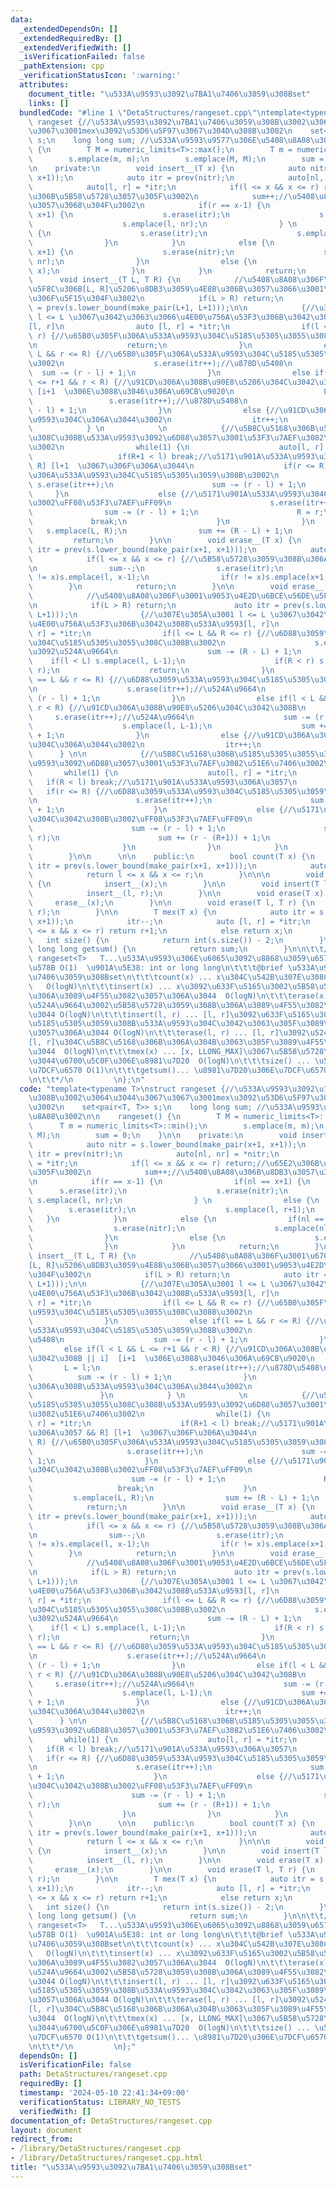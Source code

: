 ```yaml
---
data:
  _extendedDependsOn: []
  _extendedRequiredBy: []
  _extendedVerifiedWith: []
  _isVerificationFailed: false
  _pathExtension: cpp
  _verificationStatusIcon: ':warning:'
  attributes:
    document_title: "\u533A\u9593\u3092\u7BA1\u7406\u3059\u308Bset"
    links: []
  bundledCode: "#line 1 \"DetaStructures/rangeset.cpp\"\ntemplate<typename T>\nstruct\
    \ rangeset {//\u533A\u9593\u3092\u7BA1\u7406\u3059\u308B\u3002\u3064\u3044\u3067\
    \u3067\u3001mex\u3092\u53D6\u5F97\u3067\u304D\u308B\u3002\n    set<pair<T, T>>\
    \ s;\n    long long sum; //\u533A\u9593\u9577\u306E\u5408\u8A08\u3002\n\n    rangeset()\
    \ {\n        T M = numeric_limits<T>::max();\n        T m = numeric_limits<T>::min();\n\
    \        s.emplace(m, m);\n        s.emplace(M, M);\n        sum = 0;\n    }\n\
    \n    private:\n        void insert__(T x) {\n            auto nitr = s.lower_bound(make_pair(x+1,\
    \ x+1));\n            auto itr = prev(nitr);\n            auto[nl, nr] = *nitr;\n\
    \            auto[l, r] = *itr;\n            if(l <= x && x <= r) return;//\u65E2\
    \u306B\u5B58\u5728\u3057\u305F\u3002\n            sum++;//\u5408\u8A08\u306B\u8DB3\
    \u3057\u3068\u304F\u3002\n            if(r == x-1) {\n                if(nl ==\
    \ x+1) {\n                    s.erase(itr);\n                    s.erase(nitr);\n\
    \                    s.emplace(l, nr);\n                } \n                else\
    \ {\n                    s.erase(itr);\n                    s.emplace(l, r+1);\n\
    \                }\n            }\n            else {\n                if(nl ==\
    \ x+1) {\n                    s.erase(nitr);\n                    s.emplace(nl-1,\
    \ nr);\n                }\n                else {\n                    s.emplace(x,\
    \ x);\n                }\n            }\n            return;\n        }\n\n  \
    \      void insert__(T L, T R) {\n            //\u5408\u8A08\u306F\u3001\u6700\
    \u5F8C\u306B[L, R]\u5206\u8DB3\u3059\u4E8B\u306B\u3057\u3066\u3001\u9053\u4E2D\
    \u306F\u5F15\u304F\u3002\n            if(L > R) return;\n            auto itr\
    \ = prev(s.lower_bound(make_pair(L+1, L+1)));\n\n            {//\u307E\u305A\u3001\
    \ l <= L \u3067\u3042\u3063\u3066\u4E00\u756A\u53F3\u306B\u3042\u308B\u533A\u9593\
    [l, r]\n                auto [l, r] = *itr;\n                if(l <= L && R <=\
    \ r) {//\u65B0\u305F\u306A\u533A\u9593\u304C\u5185\u5305\u3055\u308C\u308B\u3002\
    \n                    return;\n                }\n                else if(l ==\
    \ L && r <= R) {//\u65B0\u305F\u306A\u533A\u9593\u304C\u5185\u5305\u3059\u308B\
    \u3002\n                    s.erase(itr++);//\u878D\u5408\n                  \
    \  sum -= (r - l) + 1;\n                }\n                else if(l < L && L\
    \ <= r+1 && r < R) {//\u91CD\u306A\u308B\u90E8\u5206\u304C\u3042\u308B || i] \
    \ [i+1  \u306E\u3088\u3046\u306A\u69CB\u9020\n                    L = l;\n   \
    \                 s.erase(itr++);//\u878D\u5408\n                    sum -= (r\
    \ - l) + 1;\n                }\n                else {//\u91CD\u306A\u308B\u533A\
    \u9593\u304C\u306A\u3044\u3002\n                  itr++;\n                }\n\
    \            } \n            \n            {//\u5B8C\u5168\u306B\u5185\u5305\u3055\
    \u308C\u308B\u533A\u9593\u3092\u6D88\u3057\u3001\u53F3\u7AEF\u3082\u51E6\u7406\
    \u3002\n                while(1) {\n                    auto[l, r] = *itr;\n \
    \                   if(R+1 < l) break;//\u5171\u901A\u533A\u9593\u306A\u3057 &&\
    \ R] [l+1  \u3067\u306F\u306A\u3044\n                    if(r <= R) {//\u65B0\u305F\
    \u306A\u533A\u9593\u304C\u5185\u5305\u3059\u308B\u3002\n                     \
    \ s.erase(itr++);\n                      sum -= (r - l) + 1;\n               \
    \     }\n                    else {//\u5171\u901A\u533A\u9593\u304C\u3042\u308B\
    \u3002\uFF08\u53F3\u7AEF\uFF09\n                      s.erase(itr++);\n      \
    \                sum -= (r - l) + 1;\n                      R = r;\n         \
    \             break;\n                    }\n                }\n             \
    \   s.emplace(L, R);\n                sum += (R - L) + 1;\n            }\n   \
    \         return;\n        }\n\n        void erase__(T x) {\n            auto\
    \ itr = prev(s.lower_bound(make_pair(x+1, x+1)));\n            auto [l, r] = *itr;\n\
    \            if(l <= x && x <= r) {//\u5B58\u5728\u3059\u308B\u306A\u3089\u3070\
    \n                sum--;\n                s.erase(itr);\n                if(l\
    \ != x)s.emplace(l, x-1);\n                if(r != x)s.emplace(x+1, r);\n    \
    \        }\n            return;\n        }\n\n        void erase__(T L, T R) {\n\
    \            //\u5408\u8A08\u306F\u3001\u9053\u4E2D\u6BCE\u56DE\u5F15\u304F\u3002\
    \n            if(L > R) return;\n             auto itr = prev(s.lower_bound(make_pair(L+1,\
    \ L+1)));\n              {//\u307E\u305A\u3001 l <= L \u3067\u3042\u3063\u3066\
    \u4E00\u756A\u53F3\u306B\u3042\u308B\u533A\u9593[l, r]\n                auto [l,\
    \ r] = *itr;\n                if(l <= L && R <= r) {//\u6D88\u3059\u533A\u9593\
    \u304C\u5185\u5305\u3055\u308C\u308B\u3002\n                    s.erase(itr++);//\u9593\
    \u3092\u524A\u9664\n                    sum -= (R - L) + 1;\n                \
    \    if(l < L) s.emplace(l, L-1);\n                    if(R < r) s.emplace(R+1,\
    \ r);\n                    return;\n                }\n                else if(l\
    \ == L && r <= R) {//\u6D88\u3059\u533A\u9593\u304C\u5185\u5305\u3059\u308B\u3002\
    \n                    s.erase(itr++);//\u524A\u9664\n                    sum -=\
    \ (r - l) + 1;\n                }\n                else if(l < L && L <= r &&\
    \ r < R) {//\u91CD\u306A\u308B\u90E8\u5206\u304C\u3042\u308B\n               \
    \     s.erase(itr++);//\u524A\u9664\n                    sum -= (r - l) + 1;\n\
    \                    s.emplace(l, L-1);\n                    sum += (L-1 - l)\
    \ + 1;\n                }\n                else {//\u91CD\u306A\u308B\u533A\u9593\
    \u304C\u306A\u3044\u3002\n                  itr++;\n                }\n      \
    \      } \n\n            {//\u5B8C\u5168\u306B\u5185\u5305\u3055\u308C\u308B\u533A\
    \u9593\u3092\u6D88\u3057\u3001\u53F3\u7AEF\u3082\u51E6\u7406\u3002\n         \
    \       while(1) {\n                    auto[l, r] = *itr;\n                 \
    \   if(R < l) break;//\u5171\u901A\u533A\u9593\u306A\u3057\n                 \
    \   if(r <= R) {//\u6D88\u3059\u533A\u9593\u304C\u5185\u5305\u3059\u308B\u3002\
    \n                      s.erase(itr++);\n                      sum -= (r - l)\
    \ + 1;\n                    }\n                    else {//\u5171\u901A\u533A\u9593\
    \u304C\u3042\u308B\u3002\uFF08\u53F3\u7AEF\uFF09\n                      s.erase(itr++);\n\
    \                      sum -= (r - l) + 1;\n                      s.emplace(R+1,\
    \ r);\n                      sum += (r - (R+1)) + 1;\n                      break;\n\
    \                    }\n                }\n            }\n            return;\n\
    \        }\n\n      \n\n    public:\n        bool count(T x) {\n            auto\
    \ itr = prev(s.lower_bound(make_pair(x+1, x+1)));\n            auto [l, r] = *itr;\n\
    \            return l <= x && x <= r;\n        }\n\n\n        void insert(T x)\
    \ {\n            insert__(x);\n        }\n\n        void insert(T l, T r) {\n\
    \            insert__(l, r);\n        }\n\n        void erase(T x) {\n       \
    \     erase__(x);\n        }\n\n        void erase(T l, T r) {\n            erase__(l,\
    \ r);\n        }\n\n        T mex(T x) {\n            auto itr = s.lower_bound(make_pair(x+1,\
    \ x+1));\n            itr--;\n            auto [l, r] = *itr;\n            if(l\
    \ <= x && x <= r) return r+1;\n            else return x;\n        }\n\n     \
    \   int size() {\n            return int(s.size()) - 2;\n        }\n\n       \
    \ long long getsum() {\n            return sum;\n        }\n\n\t\t/*\n\t\t   \
    \ rangeset<T>   T...\u533A\u9593\u306E\u6065\u3092\u8868\u3059\u6574\u6570\u306E\
    \u578B O(1)  \u901A\u5E38: int or long long\n\t\t\t@brief \u533A\u9593\u3092\u7BA1\
    \u7406\u3059\u308Bset\n\t\t\tcount(x) ... x\u304C\u542B\u307E\u308C\u308B\u304B\
    \   O(logN)\n\t\t\tinsert(x) ... x\u3092\u633F\u5165\u3002\u5B58\u5728\u3059\u308B\
    \u306A\u3089\u4F55\u3082\u3057\u306A\u3044  O(logN)\n\t\t\terase(x) ... x\u3092\
    \u524A\u9664\u3002\u5B58\u5728\u3059\u308B\u306A\u3089\u4F55\u3082\u3057\u306A\
    \u3044 O(logN)\n\t\t\tinsert(l, r) ... [l, r]\u3092\u633F\u5165\u3002[l, r]\u3092\
    \u5185\u5305\u3059\u308B\u533A\u9593\u304C\u3042\u3063\u305F\u3089\u4F55\u3082\
    \u3057\u306A\u3044 O(logN)\n\t\t\terase(l, r) ... [l, r]\u3092\u524A\u9664\u3002\
    [l, r]\u304C\u5B8C\u5168\u306B\u306A\u304B\u3063\u305F\u3089\u4F55\u3057\u306A\
    \u3044  O(logN)\n\t\t\tmex(x) ... [x, LLONG_MAX]\u3067\u5B58\u5728\u3057\u306A\
    \u3044\u6700\u5C0F\u306E\u8981\u7D20  O(logN)\n\t\t\tsize() ... \u533A\u9593\u306E\
    \u7DCF\u6570 O(1)\n\t\t\tgetsum()... \u8981\u7D20\u306E\u7DCF\u6570 O(1)\n\t\t\
    \n\t\t*/\n         \n};\n"
  code: "template<typename T>\nstruct rangeset {//\u533A\u9593\u3092\u7BA1\u7406\u3059\
    \u308B\u3002\u3064\u3044\u3067\u3067\u3001mex\u3092\u53D6\u5F97\u3067\u304D\u308B\
    \u3002\n    set<pair<T, T>> s;\n    long long sum; //\u533A\u9593\u9577\u306E\u5408\
    \u8A08\u3002\n\n    rangeset() {\n        T M = numeric_limits<T>::max();\n  \
    \      T m = numeric_limits<T>::min();\n        s.emplace(m, m);\n        s.emplace(M,\
    \ M);\n        sum = 0;\n    }\n\n    private:\n        void insert__(T x) {\n\
    \            auto nitr = s.lower_bound(make_pair(x+1, x+1));\n            auto\
    \ itr = prev(nitr);\n            auto[nl, nr] = *nitr;\n            auto[l, r]\
    \ = *itr;\n            if(l <= x && x <= r) return;//\u65E2\u306B\u5B58\u5728\u3057\
    \u305F\u3002\n            sum++;//\u5408\u8A08\u306B\u8DB3\u3057\u3068\u304F\u3002\
    \n            if(r == x-1) {\n                if(nl == x+1) {\n              \
    \      s.erase(itr);\n                    s.erase(nitr);\n                   \
    \ s.emplace(l, nr);\n                } \n                else {\n            \
    \        s.erase(itr);\n                    s.emplace(l, r+1);\n             \
    \   }\n            }\n            else {\n                if(nl == x+1) {\n  \
    \                  s.erase(nitr);\n                    s.emplace(nl-1, nr);\n\
    \                }\n                else {\n                    s.emplace(x, x);\n\
    \                }\n            }\n            return;\n        }\n\n        void\
    \ insert__(T L, T R) {\n            //\u5408\u8A08\u306F\u3001\u6700\u5F8C\u306B\
    [L, R]\u5206\u8DB3\u3059\u4E8B\u306B\u3057\u3066\u3001\u9053\u4E2D\u306F\u5F15\
    \u304F\u3002\n            if(L > R) return;\n            auto itr = prev(s.lower_bound(make_pair(L+1,\
    \ L+1)));\n\n            {//\u307E\u305A\u3001 l <= L \u3067\u3042\u3063\u3066\
    \u4E00\u756A\u53F3\u306B\u3042\u308B\u533A\u9593[l, r]\n                auto [l,\
    \ r] = *itr;\n                if(l <= L && R <= r) {//\u65B0\u305F\u306A\u533A\
    \u9593\u304C\u5185\u5305\u3055\u308C\u308B\u3002\n                    return;\n\
    \                }\n                else if(l == L && r <= R) {//\u65B0\u305F\u306A\
    \u533A\u9593\u304C\u5185\u5305\u3059\u308B\u3002\n                    s.erase(itr++);//\u878D\
    \u5408\n                    sum -= (r - l) + 1;\n                }\n         \
    \       else if(l < L && L <= r+1 && r < R) {//\u91CD\u306A\u308B\u90E8\u5206\u304C\
    \u3042\u308B || i]  [i+1  \u306E\u3088\u3046\u306A\u69CB\u9020\n             \
    \       L = l;\n                    s.erase(itr++);//\u878D\u5408\n          \
    \          sum -= (r - l) + 1;\n                }\n                else {//\u91CD\
    \u306A\u308B\u533A\u9593\u304C\u306A\u3044\u3002\n                  itr++;\n \
    \               }\n            } \n            \n            {//\u5B8C\u5168\u306B\
    \u5185\u5305\u3055\u308C\u308B\u533A\u9593\u3092\u6D88\u3057\u3001\u53F3\u7AEF\
    \u3082\u51E6\u7406\u3002\n                while(1) {\n                    auto[l,\
    \ r] = *itr;\n                    if(R+1 < l) break;//\u5171\u901A\u533A\u9593\
    \u306A\u3057 && R] [l+1  \u3067\u306F\u306A\u3044\n                    if(r <=\
    \ R) {//\u65B0\u305F\u306A\u533A\u9593\u304C\u5185\u5305\u3059\u308B\u3002\n \
    \                     s.erase(itr++);\n                      sum -= (r - l) +\
    \ 1;\n                    }\n                    else {//\u5171\u901A\u533A\u9593\
    \u304C\u3042\u308B\u3002\uFF08\u53F3\u7AEF\uFF09\n                      s.erase(itr++);\n\
    \                      sum -= (r - l) + 1;\n                      R = r;\n   \
    \                   break;\n                    }\n                }\n       \
    \         s.emplace(L, R);\n                sum += (R - L) + 1;\n            }\n\
    \            return;\n        }\n\n        void erase__(T x) {\n            auto\
    \ itr = prev(s.lower_bound(make_pair(x+1, x+1)));\n            auto [l, r] = *itr;\n\
    \            if(l <= x && x <= r) {//\u5B58\u5728\u3059\u308B\u306A\u3089\u3070\
    \n                sum--;\n                s.erase(itr);\n                if(l\
    \ != x)s.emplace(l, x-1);\n                if(r != x)s.emplace(x+1, r);\n    \
    \        }\n            return;\n        }\n\n        void erase__(T L, T R) {\n\
    \            //\u5408\u8A08\u306F\u3001\u9053\u4E2D\u6BCE\u56DE\u5F15\u304F\u3002\
    \n            if(L > R) return;\n             auto itr = prev(s.lower_bound(make_pair(L+1,\
    \ L+1)));\n              {//\u307E\u305A\u3001 l <= L \u3067\u3042\u3063\u3066\
    \u4E00\u756A\u53F3\u306B\u3042\u308B\u533A\u9593[l, r]\n                auto [l,\
    \ r] = *itr;\n                if(l <= L && R <= r) {//\u6D88\u3059\u533A\u9593\
    \u304C\u5185\u5305\u3055\u308C\u308B\u3002\n                    s.erase(itr++);//\u9593\
    \u3092\u524A\u9664\n                    sum -= (R - L) + 1;\n                \
    \    if(l < L) s.emplace(l, L-1);\n                    if(R < r) s.emplace(R+1,\
    \ r);\n                    return;\n                }\n                else if(l\
    \ == L && r <= R) {//\u6D88\u3059\u533A\u9593\u304C\u5185\u5305\u3059\u308B\u3002\
    \n                    s.erase(itr++);//\u524A\u9664\n                    sum -=\
    \ (r - l) + 1;\n                }\n                else if(l < L && L <= r &&\
    \ r < R) {//\u91CD\u306A\u308B\u90E8\u5206\u304C\u3042\u308B\n               \
    \     s.erase(itr++);//\u524A\u9664\n                    sum -= (r - l) + 1;\n\
    \                    s.emplace(l, L-1);\n                    sum += (L-1 - l)\
    \ + 1;\n                }\n                else {//\u91CD\u306A\u308B\u533A\u9593\
    \u304C\u306A\u3044\u3002\n                  itr++;\n                }\n      \
    \      } \n\n            {//\u5B8C\u5168\u306B\u5185\u5305\u3055\u308C\u308B\u533A\
    \u9593\u3092\u6D88\u3057\u3001\u53F3\u7AEF\u3082\u51E6\u7406\u3002\n         \
    \       while(1) {\n                    auto[l, r] = *itr;\n                 \
    \   if(R < l) break;//\u5171\u901A\u533A\u9593\u306A\u3057\n                 \
    \   if(r <= R) {//\u6D88\u3059\u533A\u9593\u304C\u5185\u5305\u3059\u308B\u3002\
    \n                      s.erase(itr++);\n                      sum -= (r - l)\
    \ + 1;\n                    }\n                    else {//\u5171\u901A\u533A\u9593\
    \u304C\u3042\u308B\u3002\uFF08\u53F3\u7AEF\uFF09\n                      s.erase(itr++);\n\
    \                      sum -= (r - l) + 1;\n                      s.emplace(R+1,\
    \ r);\n                      sum += (r - (R+1)) + 1;\n                      break;\n\
    \                    }\n                }\n            }\n            return;\n\
    \        }\n\n      \n\n    public:\n        bool count(T x) {\n            auto\
    \ itr = prev(s.lower_bound(make_pair(x+1, x+1)));\n            auto [l, r] = *itr;\n\
    \            return l <= x && x <= r;\n        }\n\n\n        void insert(T x)\
    \ {\n            insert__(x);\n        }\n\n        void insert(T l, T r) {\n\
    \            insert__(l, r);\n        }\n\n        void erase(T x) {\n       \
    \     erase__(x);\n        }\n\n        void erase(T l, T r) {\n            erase__(l,\
    \ r);\n        }\n\n        T mex(T x) {\n            auto itr = s.lower_bound(make_pair(x+1,\
    \ x+1));\n            itr--;\n            auto [l, r] = *itr;\n            if(l\
    \ <= x && x <= r) return r+1;\n            else return x;\n        }\n\n     \
    \   int size() {\n            return int(s.size()) - 2;\n        }\n\n       \
    \ long long getsum() {\n            return sum;\n        }\n\n\t\t/*\n\t\t   \
    \ rangeset<T>   T...\u533A\u9593\u306E\u6065\u3092\u8868\u3059\u6574\u6570\u306E\
    \u578B O(1)  \u901A\u5E38: int or long long\n\t\t\t@brief \u533A\u9593\u3092\u7BA1\
    \u7406\u3059\u308Bset\n\t\t\tcount(x) ... x\u304C\u542B\u307E\u308C\u308B\u304B\
    \   O(logN)\n\t\t\tinsert(x) ... x\u3092\u633F\u5165\u3002\u5B58\u5728\u3059\u308B\
    \u306A\u3089\u4F55\u3082\u3057\u306A\u3044  O(logN)\n\t\t\terase(x) ... x\u3092\
    \u524A\u9664\u3002\u5B58\u5728\u3059\u308B\u306A\u3089\u4F55\u3082\u3057\u306A\
    \u3044 O(logN)\n\t\t\tinsert(l, r) ... [l, r]\u3092\u633F\u5165\u3002[l, r]\u3092\
    \u5185\u5305\u3059\u308B\u533A\u9593\u304C\u3042\u3063\u305F\u3089\u4F55\u3082\
    \u3057\u306A\u3044 O(logN)\n\t\t\terase(l, r) ... [l, r]\u3092\u524A\u9664\u3002\
    [l, r]\u304C\u5B8C\u5168\u306B\u306A\u304B\u3063\u305F\u3089\u4F55\u3057\u306A\
    \u3044  O(logN)\n\t\t\tmex(x) ... [x, LLONG_MAX]\u3067\u5B58\u5728\u3057\u306A\
    \u3044\u6700\u5C0F\u306E\u8981\u7D20  O(logN)\n\t\t\tsize() ... \u533A\u9593\u306E\
    \u7DCF\u6570 O(1)\n\t\t\tgetsum()... \u8981\u7D20\u306E\u7DCF\u6570 O(1)\n\t\t\
    \n\t\t*/\n         \n};"
  dependsOn: []
  isVerificationFile: false
  path: DetaStructures/rangeset.cpp
  requiredBy: []
  timestamp: '2024-05-10 22:41:34+09:00'
  verificationStatus: LIBRARY_NO_TESTS
  verifiedWith: []
documentation_of: DetaStructures/rangeset.cpp
layout: document
redirect_from:
- /library/DetaStructures/rangeset.cpp
- /library/DetaStructures/rangeset.cpp.html
title: "\u533A\u9593\u3092\u7BA1\u7406\u3059\u308Bset"
---
```

